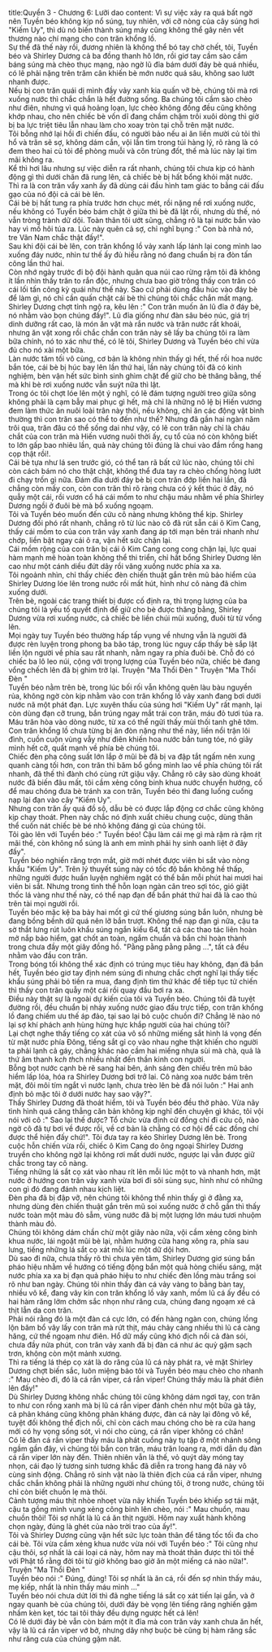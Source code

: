 title:Quyển 3 - Chương 6: Lưỡi dao
content:
Vì sự việc xảy ra quá bất ngờ nên Tuyền béo không kịp nổ súng, tuy nhiên, với cỡ nòng của cây súng hơi "Kiếm Uy", thì dù nó biến thành súng máy cũng không thể gây nên vết thương nào chí mạng cho con trăn khổng lồ.<br>Sự thể đã thế này rồi, đương nhiên là không thể bó tay chờ chết, tôi, Tuyền béo và Shirley Dương cả ba đồng thanh hô lớn, rồi giơ tay cầm sào cầm báng súng mà chèo thục mạng, nào ngờ lũ đỉa bám dưới đáy bè quá nhiều, có lẽ phải nặng trên trăm cân khiến bè mớn nước quá sâu, không sao lướt nhanh được.<br>Nếu bị con trăn quái dị mình đầy vảy xanh kia quấn vỡ bè, chúng tôi mà rơi xuống nước thì chắc chắn là hết đường sống. Ba chúng tôi cầm sào chèo như điên, nhưng vì quá hoảng loạn, lực chèo không đồng đều cũng không khớp nhau, cho nên chiếc bè vốn dĩ đang chầm chậm trôi xuôi dòng thì giờ bị ba lực triệt tiêu lẫn nhau làm cho xoay tròn tại chỗ trên mặt nước.<br>Tôi bỗng nhớ lại hồi đi chiến đấu, có người bảo nếu ai ăn liền mười củ tỏi thì hổ và trăn sẽ sợ, không dám cắn, vội lần tìm trong túi hàng lý, rõ ràng là có đem theo hai củ tỏi để phòng muỗi và côn trùng đốt, thế mà lúc này lại tìm mãi không ra.<br>Kể thì hơi lâu nhưng sự việc diễn ra rất nhanh, chúng tôi chưa kịp có hành động gì thì dưới chân đã rung lên, cả chiếc bè bị hất bổng khỏi mặt nước. Thì ra là con trăn vẩy xanh ấy đã dùng cái đầu hình tam giác to bằng cái đấu gạo của nó đội cả cái bè lên.<br>Cái bè bị hất tung ra phía trước hơn chục mét, rồi nặng nề rơi xuống nước, nếu không có Tuyền béo bám chặt ở giữa thì bè đã lật rồi, nhưng dù thế, nó vẫn tròng trành dữ dội. Toàn thân tôi ướt sũng, chẳng rõ là tại nước bắn vào hay vì mồ hôi túa ra. Lúc này quên cả sợ, chỉ nghĩ bụng :" Con bà nhà nó, tre Vân Nam chắc thật đấy!".<br>Sau khi đội cái bè lên, con trăn khổng lồ vảy xanh lấp lánh lại cong mình lao xuống đáy nước, nhìn tư thế ấy đủ hiểu rằng nó đang chuẩn bị ra đòn tấn công lần thứ hai.<br>Còn nhớ ngày trước đi bộ đội hành quân qua núi cao rừng rậm tôi đã không ít lần nhìn thấy trăn to rắn độc, nhưng chưa bao giờ trông thấy con trăn có cái lối tấn công kỳ quái như thế này. Sao cứ phải dùng đầu húc vào đáy bè để làm gì, nó chỉ cần quấn chặt cái bè thì chúng tôi chắc chắn mất mạng.<br>Shirley Dương chợt tỉnh ngộ ra, kêu lên :" Con trăn muốn ăn lũ đỉa ở đáy bè, nó nhằm vào bọn chúng đấy!". Lũ đỉa giống như đàn sâu béo núc, giá trị dinh dưỡng rất cao, là món ăn vặt mà rắn nước và trăn nước rất khoái, nhưng ăn vặt xong rồi chắc chắn con trăn này sẽ lấy ba chúng tôi ra làm bữa chính, nó to xác như thế, có lẽ tôi, Shirley Dương và Tuyền béo chỉ vừa đủ cho nó xài một bữa.<br>Làn nước tăm tối vô cùng, cơ bản là không nhìn thấy gì hết, thế rồi hoa nước bắn tóe, cái bè bị húc bay lên lần thứ hai, lần này chúng tôi đã có kinh nghiệm, bèn vận hết sức bình sinh ghìm chặt để giữ cho bè thăng bằng, thế mà khi bè rơi xuống nước vẫn suýt nữa thì lật.<br>Trong óc tôi chợt lóe lên một ý nghĩ, có lẽ đám tượng người treo giữa sông không phải là cạm bẫy mai phục gì hết, mà chỉ là những nô lệ bị Hiến vương đem làm thức ăn nuôi loài trân này thôi, nếu không, chỉ ăn các động vật bình thường thì con trăn sao có thể to đến như thế? Nhưng đã gần hai ngàn năm trôi qua, trăn đâu có thể sống dai như vậy, có lẽ con trăn này chỉ là cháu chắt của con trăn mà Hiến vương nuôi thời ấy, cụ tổ của nó còn không biết to lớn gấp bao nhiêu lần, quả này chúng tôi đúng là chui vào đầm rồng hang cọp thật rồi!.<br>Cái bè tựa như lá sen trước gió, có thể tan rã bất cứ lúc nào, chúng tôi chỉ còn cách bám nó cho thật chặt, không thể đưa tay ra chèo chống hòng lướt đi chạy trốn gì nữa. Đám đỉa dưới đáy bè bị con trăn đớp liền hai lần, đã chẳng còn mấy con, còn con trăn thì rõ ràng chưa có ý kết thúc ở đây, nó quẫy một cái, rồi vươn cổ há cái mồm to như chậu máu nhằm về phía Shirley Dương ngồi ở đuôi bè mà bổ xuống ngoạm.<br>Tôi và Tuyền béo muốn đến cứu cô nàng nhưng không thể kịp. Shirley Dương đối phó rất nhanh, chẳng rõ từ lúc nào cô đã rút sẵn cái ô Kim Cang, thấy cái mồm to của con trăn vảy xanh đang áp tới mạn bên trái nhanh như chớp, liền bật ngay cái ô ra, vận hết sức chặn lại.<br>Cái mồm rộng của con trăn bị cái ô Kim Cang cong cong chặn lại, lực quai hàm mạnh mẽ hoàn toàn không thể thi triển, chỉ hất bổng Shirley Dương lên cao như một cánh diều đứt dây rồi văng xuống nước phía xa xa.<br>Tôi ngoảnh nhìn, chỉ thấy chiếc đèn chiến thuật gắn trên mũ bảo hiểm của Shirley Dương lóe lên trong nước rồi mất hút, hình như cô nàng đã chìm xuống dưới.<br>Trên bè, ngoài các trang thiết bị được cố định ra, thì trọng lượng của ba chúng tôi là yếu tố quyết định để giữ cho bè được thăng bằng, Shirley Dương vừa rơi xuống nước, cả chiếc bè liền chúi mũi xuống, đuôi từ từ vổng lên.<br>Mọi ngày tuy Tuyền béo thường hấp tấp vụng về nhưng vẫn là người đã được rèn luyện trong phong ba bão táp, trong lúc nguy cấp thấy bè sắp lật liền lộn người về phía sau rất nhanh, nằm ngay ra phía đuôi bè. Chỗ đó có chiếc ba lô leo núi, cộng với trọng lượng của Tuyền béo nữa, chiếc bè đang vổng chếch lên đã bị ghìm trở lại. Truyện "Ma Thổi Đèn " Truyện "Ma Thổi Đèn " <br>Tuyền béo nằm trên bè, trong lúc bối rối vẫn không quên làu bàu nguyền rủa, không ngờ còn kịp nhằm vào con trăn khổng lồ vảy xanh đang bơi dưới nước nã một phát đạn. Lực xuyên thấu của súng hơi "Kiếm Uy" rất mạnh, lại còn dùng đạn cỡ trung, bắn trúng ngay mắt trái con trăn, máu đỏ tươi túa ra.<br>Máu trăn hòa vào dòng nước, từ xa có thể ngửi thấy mùi thối tanh ghê tởm. Con trăn khổng lồ chưa từng bị ăn đòn nặng như thế này, liền nổi trận lôi đình, cuồn cuộn vùng vẫy như điên khiến hoa nước bắn tung tóe, nó giãy mình hết cỡ, quất mạnh về phía bè chúng tôi.<br>Chiếc đèn pha công suất lớn lắp ở mũi bè đã bị va đập tắt ngấm nên xung quanh càng tối hơn, con trăn thì băm bổ gồng mình lao về phía chúng tôi rất nhanh, đã thế thì đành chó cùng rứt giậu vậy. Chẳng rõ cây sào dùng khoát nước đã biến đâu mất, tôi cầm xẻng công binh khua nước chuyển hướng, cố để mau chóng đưa bè tránh xa con trăn, Tuyền béo thì đang luống cuống nạp lại đạn vào cây "Kiếm Uy".<br>Nhưng con trăn ấy quá đồ sộ, dẫu bè có được lắp động cơ chắc cũng không kịp chạy thoát. Phen này chắc nó định xuất chiêu chung cuộc, dùng thân thể cuốn nát chiếc bè bé nhỏ không đáng gì của chúng tôi.<br>Tôi gào lên với Tuyền béo :" Tuyền béo! Cậu làm cái mẹ gì mà rậm rà rậm rịt mãi thế, còn không nổ súng là anh em mình phải hy sinh oanh liệt ở đây đấy".<br>Tuyền béo nghiến răng trợn mắt, giờ mới nhét được viên bi sắt vào nòng khẩu "Kiếm Uy". Trên lý thuyết súng này có tốc độ bắn không hề thấp, những người được huấn luyện nghiêm ngặt có thể bắn mỗi phút hai mươi hai viên bi sắt. Nhưng trong tình thế hỗn loạn ngàn cân treo sợi tóc, gió giật thốc lá vàng như thế này, có thể nạp đạn để bắn phát thứ hai đã là cao thủ trên tài mọi người rồi.<br>Tuyền béo mặc kệ ba bảy hai mốt gì cứ thế giương súng bắn luôn, nhưng bè đang bồng bềnh dữ quá nên lỡ bắn trượt. Không thể nạp đạn gì nữa, cậu ta sờ thắt lưng rút luôn khẩu súng ngắn kiểu 64, tất cả các thao tác liên hoàn mở nắp bảo hiểm, gạt chốt an toàn, ngắm chuẩn và bắn chỉ hoàn thành trong chưa đầy một giây đồng hồ. "Pằng pằng pằng pằng ...", tất cả đều nhằm vào đầu con trăn.<br>Trong bóng tối không thể xác định có trúng mục tiêu hay không, đạn đã bắn hết, Tuyền béo giơ tay định ném súng đi nhưng chắc chợt nghĩ lại thấy tiếc khẩu súng phải bỏ tiền ra mua, đang định tìm thứ khác để tiếp tục tử chiến thì thấy con trăn quẫy một cái rồi quay đầu bơi ra xa.<br>Điều này thật sự là ngoài dự kiến của tôi và Tuyền béo. Chúng tôi đã tuyệt đường rồi, đều chuẩn bị nhảy xuống nước giao đấu trực tiếp, con trăn khổng lồ đang chiếm ưu thế áp đảo, tại sao lại bỏ cuộc chuồn đi? Chẳng lẽ nào nó lại sợ khí phách anh hùng hừng hực khắp người của hai chúng tôi?<br>Lại chợt nghe thấy tiếng cọ xát của vô số những miếng sắt hình lá vọng đến từ mặt nước phía Đông, tiếng sắt gỉ cọ vào nhau nghe thật khiến cho người ta phải lạnh cả gáy, chẳng khác nào cầm hai miếng nhựa sùi mà chà, quả là thứ âm thanh k*ch th*ch nhiều nhất đến thần kinh con người.<br>Bỗng bọt nước cạnh bè rẽ sang hai bên, ánh sáng đèn chiếu trên mũ bảo hiểm lấp lóa, hóa ra Shirley Dương bơi trở lai. Cô nàng xoa nước bám trên mặt, đôi môi tím ngắt vì nước lạnh, chưa trèo lên bè đã nói luôn :" Hai anh định bỏ mặc tôi ở dưới nước hay sao vậy?".<br>Thấy Shirley Dương đã thoát hiểm, tôi và Tuyền béo đều thở phào. Vừa nãy tình hình quá căng thẳng căn bản không kịp nghĩ đến chuyện gì khác, tôi vội nói với cô :" Sao lại thế được? Tổ chức vừa định cử đồng chí đi cứu cô, nào ngờ cô đã tự bơi về được rồi, về cơ bản là chẳng có cơ hội để các đồng chí được thể hiện đấy chứ!". Tôi đưa tay ra kéo Shirley Dương lên bè. Trong cuộc hỗn chiến vừa rồi, chiếc ô Kim Cang do ông ngoại Shirley Dương truyền cho không ngờ lại không rơi mất dưới nước, ngược lại vẫn được giữ chắc trong tay cô nàng.<br>Tiếng những lá sắt cọ xát vào nhau rít lên mỗi lúc một to và nhanh hơn, mặt nước ở hướng con trăn vảy xanh vừa bơi đi sôi sùng sục, hình như có những con gì đó đang đánh nhau kịch liệt.<br>Đèn pha đã bị đập vỡ, nên chúng tôi không thể nhìn thấy gì ở đằng xa, nhưng dùng đèn chiến thuật gắn trên mũ soi xuống nước ở chỗ gần thì thấy nước toàn một màu đỏ sẫm, vùng nước đã bị một lượng lớn máu tươi nhuộm thành màu đỏ.<br>Chúng tôi không dám chần chừ một giây nào nữa, vội cầm xẻng công binh khua nước, lái ngoặt mũi bè lại, nhằm hướng cửa hang xông ra, phía sau lưng, tiếng những lá sắt cọ xát mỗi lúc một dữ dội hơn.<br>Dù sao đi nữa, chưa thấy rõ thì chưa yên tâm, Shirley Dương giơ súng bắn pháo hiệu nhằm về hướng có tiếng động bắn một quả hòng chiếu sáng, mặt nước phía xa xa bị đạn quả pháo hiệu to như chiếc đèn lồng màu trắng soi rõ như ban ngày. Chúng tôi nhìn thấy đàn cá vảy vàng to bằng bàn tay, nhiều vô kể, đang vây kín con trăn khổng lồ vảy xanh, mồm lũ cá ấy đều có hai hàm răng lởm chởm sắc nhọn như răng cưa, chúng đang ngoạm xé cả thịt lẫn da con trăn.<br>Phải nói rằng đó là một đàn cá cực lớn, có đến hàng ngàn con, chúng lồng lộn băm bổ vây lấy con trăn mà rứt thịt, máu chảy càng nhiều thì lũ cá càng hăng, cứ thế ngoạm như điên. Hổ dữ mấy cũng khó địch nổi cả đàn sói, chưa đầy nửa phút, con trăn vảy xanh đã bị đàn cá như ác quỷ gặm sạch trơn, không còn một mảnh xương.<br>Thì ra tiếng lá thép cọ xát là do răng của lũ cá này phát ra, vẻ mặt Shirley Dương chợt biến sắc, luôn miệng bảo tôi và Tuyền béo mau chèo cho nhanh :" Mau chèo đi, đó là cá rắn viper, cá rắn viper! Chúng thấy máu là phát điên lên đấy!"<br>Dù Shirley Dương không nhắc chúng tôi cũng không dám ngơi tay, con trăn to như con rồng xanh mà bị lũ cá rắn viper đánh chén như một bữa gà tây, cả phản kháng cũng không phản kháng được, đàn cá này lại đông vô kể, tuyệt đối không thể địch nổi, chỉ còn cách mau chóng cho bè ra cửa hang mới có hy vọng sống sót, vì nói cho cùng, cá rắn viper không có chân!<br>Có lẽ đàn cá rắn viper thấy máu là phát cuồng này tụ tập ở một nhánh sông ngầm gần đây, vì chúng tôi bắn con trăn, máu trăn loang ra, mới dẫn dụ đàn cá rắn viper lớn này đến. Thiên nhiên vẫn là thế, vỏ quýt dày móng tay nhọn, cái đạo lý tương sinh tương khắc đã diễn ra trong hang đá này vô cùng sinh động. Chẳng rõ sinh vật nào là thiên địch của cá rắn viper, nhưng chắc chắn không phải là những người như chúng tôi, ở trong nước, chúng tôi chỉ còn biết chuồn lẹ mà thôi.<br>Cảnh tượng máu thịt nhòe nhoẹt vừa nãy khiến Tuyền béo khiếp sợ tái mặt, cậu ta gồng mình vung xẻng công binh lên chèo, nói :" Mau chuồn, mau chuồn thôi! Tôi sợ nhất là lũ cá ăn thịt người. Hôm nay xuất hành không chọn ngày, đúng là ghét của nào trời trao của ấy!".<br>Tôi và Shirley Dương cũng vận hết sức lực toàn thân để tăng tốc tối đa cho cái bè. Tôi vừa cầm xẻng khua nước vừa nói với Tuyền béo :" Tôi cũng như cậu thôi, sợ nhất là cái loại cá này, hôm nay mà thoát thân được thì tôi thề với Phật tổ rằng đời tôi từ giờ không bao giờ ăn một miếng cá nào nữa!". Truyện "Ma Thổi Đèn " <br>Tuyền béo nói :" Đúng, đúng! Tôi sợ nhất là ăn cá, rồi đến sợ nhìn thấy máu, mẹ kiếp, nhất là nhìn thấy máu mình ..."<br>Tuyền béo nói chưa dứt lời thì đã nghe tiếng lá sắt cọ xát tiến lại gần, và ở ngay quanh bè của chúng tôi, dưới đáy bè vọng lên tiếng răng nghiến gặm nhấm kèn kẹt, tóc tai tôi thảy đều dựng ngược hết cả lên!<br>Có lẽ dưới đáy bè vẫn còn bám một ít đỉa mà con trăn vảy xanh chưa ăn hết, vậy là lũ cá rắn viper vớ bở, nhưng dây nhợ buộc bè cũng bị hàm răng sắc như răng cưa của chúng gặm nát.